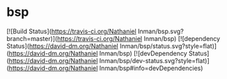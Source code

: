 bsp
===================

[![Build Status](https://travis-ci.org/Nathaniel Inman/bsp.svg?branch=master)](https://travis-ci.org/Nathaniel Inman/bsp) [![dependency Status](https://david-dm.org/Nathaniel Inman/bsp/status.svg?style=flat)](https://david-dm.org/Nathaniel Inman/bsp) [![devDependency Status](https://david-dm.org/Nathaniel Inman/bsp/dev-status.svg?style=flat)](https://david-dm.org/Nathaniel Inman/bsp#info=devDependencies)
